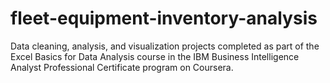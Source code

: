 # fleet-equipment-inventory-analysis
Data cleaning, analysis, and visualization projects completed as part of the Excel Basics for Data Analysis course in the IBM Business Intelligence Analyst Professional Certificate program on Coursera.
